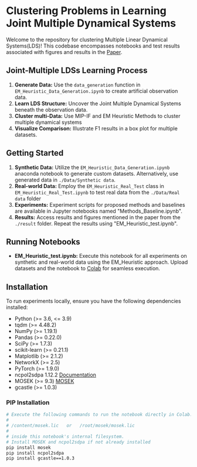 # Clustering Problems in Learning Joint Multiple Dynamical Systems
Welcome to the repository for clustering Multiple Linear Dynamical Systems(LDS)! This codebase encompasses notebooks and test results associated with figures and results in the [Paper](https://arxiv.org/abs/2311.02181).

## Joint-Multiple LDSs Learning Process
1. **Generate Data:** Use the `data_generation` function in `EM_Heuristic_Data_Generation.ipynb` to create artificial observation data.
2. **Learn LDS Structure:** Uncover the Joint Multiple Dynamical Systems beneath the observation data.
3. **Cluster multi-Data:** Use MIP-IF and EM Heuristic Methods to cluster multiple dynamical systems
4. **Visualize Comparison:** Illustrate F1 results in a box plot for multiple datasets.

## Getting Started
1. **Synthetic Data:** Utilize the `EM_Heuristic_Data_Generation.ipynb` anaconda notebook to generate custom datasets. Alternatively, use generated data in `./Data/Synthetic data`.
2. **Real-world Data:** Employ the `EM_Heuristic_Real_Test` class in `EM_Heuristic_Real_Test.ipynb` to test real data from the `./Data/Real data` folder
3. **Experiments:** Experiment scripts for proposed methods and baselines are available in Jupyter notebooks named "Methods_Baseline.ipynb".
4. **Results:** Access results and figures mentioned in the paper from the `./result` folder. Repeat the results using "EM_Heuristic_test.ipynb".

## Running Notebooks
- **EM_Heuristic_test.ipynb:** Execute this notebook for all experiments on synthetic and real-world data using the EM_Heuristic approach. Upload datasets and the notebook to [Colab](https://colab.research.google.com/) for seamless execution.

## Installation
To run experiments locally, ensure you have the following dependencies installed:
- Python (>= 3.6, <= 3.9)
- tqdm (>= 4.48.2)
- NumPy (>= 1.19.1)
- Pandas (>= 0.22.0)
- SciPy (>= 1.7.3)
- scikit-learn (>= 0.21.1)
- Matplotlib (>= 2.1.2)
- NetworkX (>= 2.5)
- PyTorch (>= 1.9.0)
- ncpol2sdpa 1.12.2 [Documentation](https://ncpol2sdpa.readthedocs.io/en/stable/index.html)
- MOSEK (>= 9.3) [MOSEK](https://www.mosek.com/)
- gcastle (>= 1.0.3)

### PIP Installation
```bash
# Execute the following commands to run the notebook directly in Colab. Ensure your MOSEK license file is in one of these locations:
#
# /content/mosek.lic   or   /root/mosek/mosek.lic
#
# inside this notebook's internal filesystem.
# Install MOSEK and ncpol2sdpa if not already installed
pip install mosek 
pip install ncpol2sdpa
pip install gcastle==1.0.3
```
